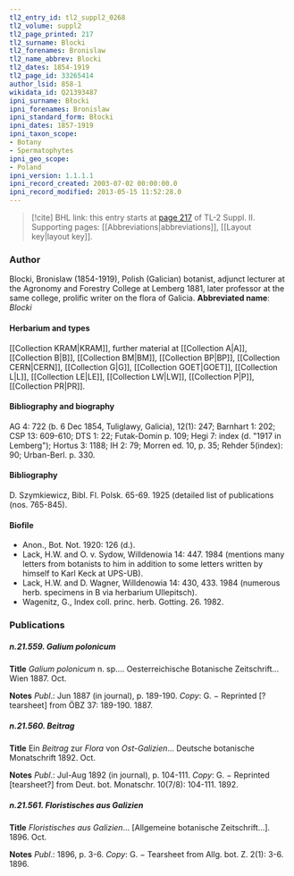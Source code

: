 ```yaml
---
tl2_entry_id: tl2_suppl2_0268
tl2_volume: suppl2
tl2_page_printed: 217
tl2_surname: Blocki
tl2_forenames: Bronislaw
tl2_name_abbrev: Blocki
tl2_dates: 1854-1919
tl2_page_id: 33265414
author_lsid: 858-1
wikidata_id: Q21393487
ipni_surname: Błocki
ipni_forenames: Bronislaw
ipni_standard_form: Błocki
ipni_dates: 1857-1919
ipni_taxon_scope: 
- Botany
- Spermatophytes
ipni_geo_scope: 
- Poland
ipni_version: 1.1.1.1
ipni_record_created: 2003-07-02 00:00:00.0
ipni_record_modified: 2013-05-15 11:52:28.0
---
```



> [!cite] BHL link: this entry starts at [page 217](https://www.biodiversitylibrary.org/page/33265414) of TL-2 Suppl. II.
> Supporting pages: [[Abbreviations|abbreviations]], [[Layout key|layout key]].

### Author

Blocki, Bronislaw (1854-1919), Polish (Galician) botanist, adjunct lecturer at the Agronomy and Forestry College at Lemberg 1881, later professor at the same college, prolific writer on the flora of Galicia. 
**Abbreviated name**: *Blocki*

#### Herbarium and types

[[Collection KRAM|KRAM]], further material at [[Collection A|A]], [[Collection B|B]], [[Collection BM|BM]], [[Collection BP|BP]], [[Collection CERN|CERN]], [[Collection G|G]], [[Collection GOET|GOET]], [[Collection L|L]], [[Collection LE|LE]], [[Collection LW|LW]], [[Collection P|P]], [[Collection PR|PR]].

#### Bibliography and biography

AG 4: 722 (b. 6 Dec 1854, Tuliglawy, Galicia), 12(1): 247; Barnhart 1: 202; CSP 13: 609-610; DTS 1: 22; Futak-Domin p. 109; Hegi 7: index (d. "1917 in Lemberg"); Hortus 3: 1188; IH 2: 79; Morren ed. 10, p. 35; Rehder 5(index): 90; Urban-Berl. p. 330.

#### Bibliography

D. Szymkiewicz, Bibl. Fl. Polsk. 65-69. 1925 (detailed list of publications (nos. 765-845).

#### Biofile

- Anon., Bot. Not. 1920: 126 (d.).
- Lack, H.W. and O. v. Sydow, Willdenowia 14: 447. 1984 (mentions many letters from botanists to him in addition to some letters written by himself to Karl Keck at UPS-UB).
- Lack, H.W. and D. Wagner, Willdenowia 14: 430, 433. 1984 (numerous herb. specimens in B via herbarium Ullepitsch).
- Wagenitz, G., Index coll. princ. herb. Gotting. 26. 1982.

### Publications

##### n.21.559. Galium polonicum

**Title**
*Galium polonicum* n. sp.... Oesterreichische Botanische Zeitschrift... Wien 1887. Oct.

**Notes**
*Publ*.: Jun 1887 (in journal), p. 189-190. *Copy*: G. − Reprinted \[? tearsheet\] from ÖBZ 37: 189-190. 1887.

##### n.21.560. Beitrag

**Title**
Ein *Beitrag* zur *Flora* von *Ost-Galizien*... Deutsche botanische Monatschrift 1892. Oct.

**Notes**
*Publ*.: Jul-Aug 1892 (in journal), p. 104-111. *Copy*: G. − Reprinted \[tearsheet?\] from Deut. bot. Monatschr. 10(7/8): 104-111. 1892.

##### n.21.561. Floristisches aus Galizien

**Title**
*Floristisches aus Galizien*... \[Allgemeine botanische Zeitschrift...\]. 1896. Oct.

**Notes**
*Publ*.: 1896, p. 3-6. *Copy*: G. − Tearsheet from Allg. bot. Z. 2(1): 3-6. 1896.

